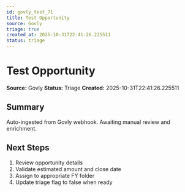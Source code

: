 ```yaml
---
id: govly_test_71
title: Test Opportunity
source: Govly
triage: true
created_at: 2025-10-31T22:41:26.225511
status: triage
---
```


# Test Opportunity

**Source:** Govly
**Status:** Triage
**Created:** 2025-10-31T22:41:26.225511

## Summary

Auto-ingested from Govly webhook. Awaiting manual review and enrichment.

## Next Steps

1. Review opportunity details
2. Validate estimated amount and close date
3. Assign to appropriate FY folder
4. Update triage flag to false when ready
